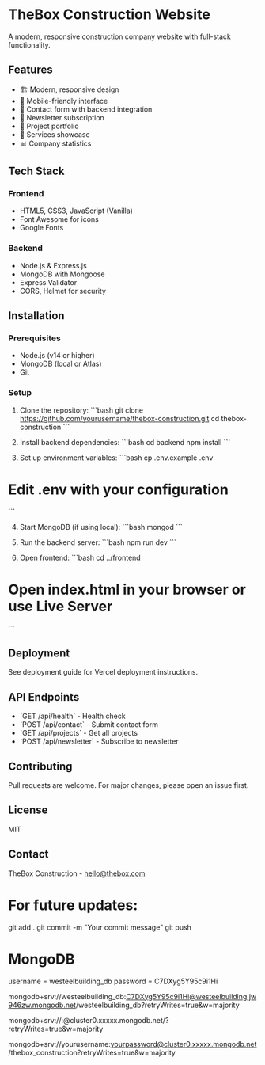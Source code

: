 # TheBox Construction Website

A modern, responsive construction company website with full-stack functionality.

## Features

- 🏗️ Modern, responsive design
- 📱 Mobile-friendly interface
- 📧 Contact form with backend integration
- 📰 Newsletter subscription
- 🏢 Project portfolio
- 💼 Services showcase
- 📊 Company statistics

## Tech Stack

### Frontend
- HTML5, CSS3, JavaScript (Vanilla)
- Font Awesome for icons
- Google Fonts

### Backend
- Node.js & Express.js
- MongoDB with Mongoose
- Express Validator
- CORS, Helmet for security

## Installation

### Prerequisites
- Node.js (v14 or higher)
- MongoDB (local or Atlas)
- Git

### Setup

1. Clone the repository:
\`\`\`bash
git clone https://github.com/yourusername/thebox-construction.git
cd thebox-construction
\`\`\`

2. Install backend dependencies:
\`\`\`bash
cd backend
npm install
\`\`\`

3. Set up environment variables:
\`\`\`bash
cp .env.example .env
# Edit .env with your configuration
\`\`\`

4. Start MongoDB (if using local):
\`\`\`bash
mongod
\`\`\`

5. Run the backend server:
\`\`\`bash
npm run dev
\`\`\`

6. Open frontend:
\`\`\`bash
cd ../frontend
# Open index.html in your browser or use Live Server
\`\`\`

## Deployment

See deployment guide for Vercel deployment instructions.

## API Endpoints

- \`GET /api/health\` - Health check
- \`POST /api/contact\` - Submit contact form
- \`GET /api/projects\` - Get all projects
- \`POST /api/newsletter\` - Subscribe to newsletter

## Contributing

Pull requests are welcome. For major changes, please open an issue first.

## License

MIT

## Contact

TheBox Construction - hello@thebox.com



# For future updates:
git add .
git commit -m "Your commit message"
git push

# MongoDB
username = westeelbuilding_db
password = C7DXyg5Y95c9i1Hi

mongodb+srv://westeelbuilding_db:C7DXyg5Y95c9i1Hi@westeelbuilding.jw946zw.mongodb.net/westeelbuilding_db?retryWrites=true&w=majority


mongodb+srv://<username>:<password>@cluster0.xxxxx.mongodb.net/?retryWrites=true&w=majority

mongodb+srv://yourusername:yourpassword@cluster0.xxxxx.mongodb.net/thebox_construction?retryWrites=true&w=majority